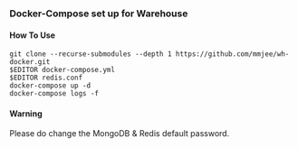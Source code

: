 ### Docker-Compose set up for Warehouse

#### How To Use

```shell
git clone --recurse-submodules --depth 1 https://github.com/mmjee/wh-docker.git
$EDITOR docker-compose.yml
$EDITOR redis.conf
docker-compose up -d
docker-compose logs -f
```

#### Warning

Please do change the MongoDB & Redis default password.
